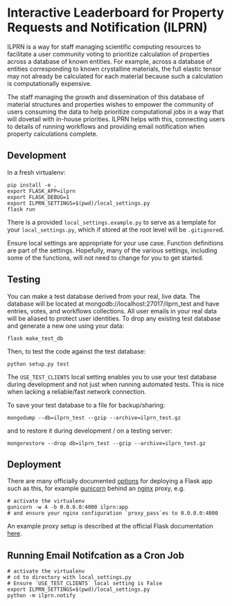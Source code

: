 # Interactive Leaderboard for Property Requests and Notification (ILPRN)

ILPRN is a way for staff managing scientific computing resources to
facilitate a user community voting to prioritize calculation of
properties across a database of known entities. For example, across a
database of entities corresponding to known crystalline materials, the
full elastic tensor may not already be calculated for each material
because such a calculation is computationally expensive.

The staff managing the growth and dissemination of this database of
material structures and properties wishes to empower the community of
users consuming the data to help prioritize computational jobs in a
way that will dovetail with in-house priorities. ILPRN helps with
this, connecting users to details of running workflows and providing
email notification when property calculations complete.

## Development

In a fresh virtualenv:

```
pip install -e .
export FLASK_APP=ilprn
export FLASK_DEBUG=1
export ILPRN_SETTINGS=$(pwd)/local_settings.py
flask run
```

There is a provided `local_settings.example.py` to serve as a template
for your `local_settings.py`, which if stored at the root level will
be `.gitignore`d.

Ensure local settings are appropriate for your use case. Function
definitions are part of the settings. Hopefully, many of the various
settings, including some of the functions, will not need to change for
you to get started.

## Testing

You can make a test database derived from your real, live data. The
database will be located at mongodb://localhost:27017/ilprn_test and
have entries, votes, and workflows collections. All user emails in
your real data will be aliased to protect user identities. To drop any
existing test database and generate a new one using your data:

```
flask make_test_db
```

Then, to test the code against the test database:

```
python setup.py test
```

The `USE_TEST_CLIENTS` local setting enables you to use your test
database during development and not just when running automated
tests. This is nice when lacking a reliable/fast network connection.

To save your test database to a file for backup/sharing:

```
mongodump --db=ilprn_test --gzip --archive=ilprn_test.gz
```

and to restore it during development / on a testing server:

```
mongorestore --drop db=ilprn_test --gzip --archive=ilprn_test.gz
```

## Deployment

There are many officially documented
[options](http://flask.pocoo.org/docs/0.11/deploying/) for deploying a
Flask app such as this, for example [gunicorn](http://gunicorn.org/)
behind an [nginx](https://nginx.org/en/) proxy, e.g.

```
# activate the virtualenv
gunicorn -w 4 -b 0.0.0.0:4000 ilprn:app
# and ensure your nginx configuration `proxy_pass`es to 0.0.0.0:4000
```

An example proxy setup is described at the official Flask
documentation
[here](http://flask.pocoo.org/docs/0.11/deploying/wsgi-standalone/#proxy-setups).

## Running Email Notifcation as a Cron Job

```
# activate the virtualenv
# cd to directory with local_settings.py
# Ensure `USE_TEST_CLIENTS` local setting is False
export ILPRN_SETTINGS=$(pwd)/local_settings.py
python -m ilprn.notify
```
